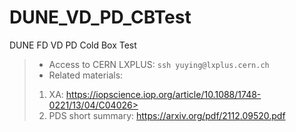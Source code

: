 # DUNE_VD_PD_CBTest
DUNE FD VD PD Cold Box Test
> - Access to CERN LXPLUS: ```ssh yuying@lxplus.cern.ch```   
> - Related materials:
> 1. XA: https://iopscience.iop.org/article/10.1088/1748-0221/13/04/C04026>
> 2. PDS short summary: https://arxiv.org/pdf/2112.09520.pdf
